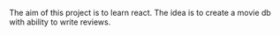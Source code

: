 The aim of this project is to learn react. The idea is to create a movie db with ability to write reviews.
